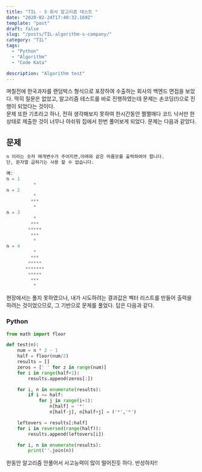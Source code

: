 ```yaml
---
title: "TIL - S 회사 알고리즘 테스트 "
date: "2020-02-24T17:40:32.169Z"
template: "post"
draft: false
slug: "/posts/TIL-algorithm-s-company/"
category: "TIL"
tags:
  - "Python"
  - "Algorithm"
  - "Code Kata"

description: "Algorithm test"
---
```


며칠전에 한국과자를 랜덤박스 형식으로 포장하여 수출하는 회사의 백엔드 면접을 보았다. 딱히 질문은 없었고, 알고리즘 테스트를 바로 진행하였는데 문제는 손코딩(!)으로 진행이 되었다는 것이다.</br>
문제 또한 기초라고 하나, 전혀 생각해보지 못하여 한시간동안 쩔쩔매다 코드 낙서만 한 상태로 제출한 것이 너무나 아쉬워 집에서 한번 풀어보게 되었다. 문제는 다음과 같았다.

## 문제

```Python
n 이라는 숫자 매개변수가 주어지면,아래와 같은 마름모를 출력하여야 합니다.
단, 문자열 곱하기는 사용 할 수 없습니다.

예:
n = 1
          *
n = 2
          *
         ***
          *
n = 3
          *
         ***
        *****
         ***
          *
n = 4
          *
         ***
        *****
       *******
        *****
         ***
          *
```

현장에서는 풀지 못하였으나, 내가 시도하려는 결과값은 벡터 리스트를 만들어 출력을 하려는 것이었으므로, 그 기반으로 문제를 풀었다. 답은 다음과 같다.

### Python

```Python
from math import floor

def test(n):
    num = n * 2 - 1
    half = floor(num/2)
    results = []
    zeros = [' ' for z in range(num)]
    for i in range(half+1):
        results.append(zeros[:])

    for i, n in enumerate(results):
        if i <= half:
            for j in range(i+1):
                n[half] = '*'
                n[half-j], n[half+j] = ('*','*')

    leftovers = results[:half]
    for i in reversed(range(half)):
        results.append(leftovers[i])

    for i, n in enumerate(results):
        print(''.join(n))
```

한동안 알고리즘 안풀어서 사고능력이 많이 떨어진듯 하다. 반성하자!!
